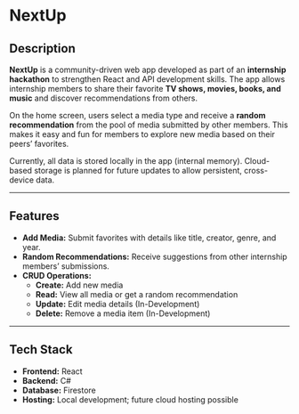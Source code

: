# NextUp

## Description
**NextUp** is a community-driven web app developed as part of an **internship hackathon** to strengthen React and API development skills. The app allows internship members to share their favorite **TV shows, movies, books, and music** and discover recommendations from others.

On the home screen, users select a media type and receive a **random recommendation** from the pool of media submitted by other members. This makes it easy and fun for members to explore new media based on their peers’ favorites.

Currently, all data is stored locally in the app (internal memory). Cloud-based storage is planned for future updates to allow persistent, cross-device data.

---

## Features
- **Add Media:** Submit favorites with details like title, creator, genre, and year.  
- **Random Recommendations:** Receive suggestions from other internship members’ submissions.  
- **CRUD Operations:**  
  - **Create:** Add new media  
  - **Read:** View all media or get a random recommendation  
  - **Update:** Edit media details  (In-Development)
  - **Delete:** Remove a media item  (In-Development)

---

## Tech Stack
- **Frontend:** React  
- **Backend:** C# 
- **Database:** Firestore
- **Hosting:** Local development; future cloud hosting possible  

